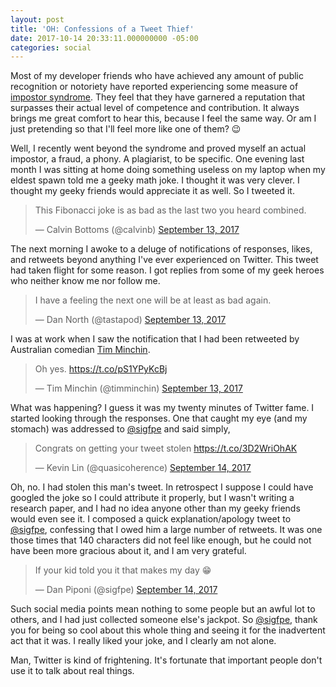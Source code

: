 ```yaml
---
layout: post
title: 'OH: Confessions of a Tweet Thief'
date: 2017-10-14 20:33:11.000000000 -05:00
categories: social
---
```

<div class="kg-card-markdown"><p>Most of my developer friends who have achieved any amount of public recognition or notoriety have reported experiencing some measure of <a href="https://en.wikipedia.org/wiki/Impostor_syndrome">impostor syndrome</a>. They feel that they have garnered a reputation that surpasses their actual level of competence and contribution. It always brings me great comfort to hear this, because I feel the same way. Or am I just pretending so that I'll feel more like one of them? 😉</p>
<p>Well, I recently went beyond the syndrome and proved myself an actual impostor, a fraud, a phony. A plagiarist, to be specific. One evening last month I was sitting at home doing something useless on my laptop when my eldest spawn told me a geeky math joke. I thought it was very clever. I thought my geeky friends would appreciate it as well. So I tweeted it.</p>
<blockquote class="twitter-tweet" data-lang="en"><p lang="en" dir="ltr">This Fibonacci joke is as bad as the last two you heard combined.</p>&mdash; Calvin Bottoms (@calvinb) <a href="https://twitter.com/calvinb/status/907794337492332544?ref_src=twsrc%5Etfw">September 13, 2017</a></blockquote>
<p>The next morning I awoke to a deluge of notifications of responses, likes, and retweets beyond anything I've ever experienced on Twitter. This tweet had taken flight for some reason. I got replies from some of my geek heroes who neither know me nor follow me.</p>
<blockquote class="twitter-tweet" data-lang="en"><p lang="en" dir="ltr">I have a feeling the next one will be at least as bad again.</p>&mdash; Dan North (@tastapod) <a href="https://twitter.com/tastapod/status/907998170847830017?ref_src=twsrc%5Etfw">September 13, 2017</a></blockquote>
<p>I was at work when I saw the notification that I had been retweeted by Australian comedian <a href="https://en.wikipedia.org/wiki/Tim_Minchin">Tim Minchin</a>.</p>
<blockquote class="twitter-tweet" data-lang="en"><p lang="en" dir="ltr">Oh yes. <a href="https://t.co/pS1YPyKcBj">https://t.co/pS1YPyKcBj</a></p>&mdash; Tim Minchin (@timminchin) <a href="https://twitter.com/timminchin/status/908043745316057088?ref_src=twsrc%5Etfw">September 13, 2017</a></blockquote>
<p>What was happening? I guess it was my twenty minutes of Twitter fame. I started looking through the responses. One that caught my eye (and my stomach) was addressed to <a href="https://twitter.com/sigfpe">@sigfpe</a> and said simply,</p>
<blockquote class="twitter-tweet" data-lang="en"><p lang="en" dir="ltr">Congrats on getting your tweet stolen <a href="https://t.co/3D2WriOhAK">https://t.co/3D2WriOhAK</a></p>&mdash; Kevin Lin (@quasicoherence) <a href="https://twitter.com/quasicoherence/status/908134907251183617?ref_src=twsrc%5Etfw">September 14, 2017</a></blockquote>
<p>Oh, no. I had stolen this man's tweet. In retrospect I suppose I could have googled the joke so I could attribute it properly, but I wasn't writing a research paper, and I had no idea anyone other than my geeky friends would even see it. I composed a quick explanation/apology tweet to <a href="https://twitter.com/sigfpe">@sigfpe</a>, confessing that I owed him a large number of retweets. It was one those times that 140 characters did not feel like enough, but he could not have been more gracious about it, and I am very grateful.</p>
<blockquote class="twitter-tweet" data-lang="en"><p lang="en" dir="ltr">If your kid told you it that makes my day 😁</p>&mdash; Dan Piponi (@sigfpe) <a href="https://twitter.com/sigfpe/status/908179972610605056?ref_src=twsrc%5Etfw">September 14, 2017</a></blockquote>
<p>Such social media points mean nothing to some people but an awful lot to others, and I had just collected someone else's jackpot. So <a href="https://twitter.com/sigfpe">@sigfpe</a>, thank you for being so cool about this whole thing and seeing it for the inadvertent act that it was. I really liked your joke, and I clearly am not alone.</p>
<p>Man, Twitter is kind of frightening. It's fortunate that important people don't use it to talk about real things.</p>
</div>

<script async src="https://platform.twitter.com/widgets.js" charset="utf-8"></script>
